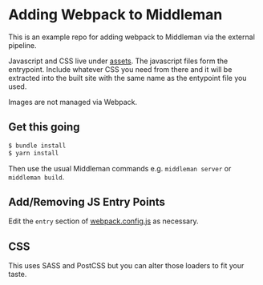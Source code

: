 # Adding Webpack to Middleman

This is an example repo for adding webpack to Middleman via the external pipeline.

Javascript and CSS live under [assets](assets). The javascript files form the entrypoint. Include whatever CSS you need from there and it will be extracted into the built site with the same name as the entypoint file you used.

Images are not managed via Webpack.

## Get this going

```sh
$ bundle install
$ yarn install
```

Then use the usual Middleman commands e.g. `middleman server` or `middleman build`.

## Add/Removing JS Entry Points

Edit the `entry` section of [webpack.config.js](webpack.config.js) as necessary.

## CSS

This uses SASS and PostCSS but you can alter those loaders to fit your taste.
